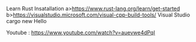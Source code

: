 Learn Rust
Insatallation 
  a>https://www.rust-lang.org/learn/get-started
  b>https://visualstudio.microsoft.com/visual-cpp-build-tools/
Visual Studio
  cargo new Hello

Youtube : https://www.youtube.com/watch?v=auevwe4dPqI
  
